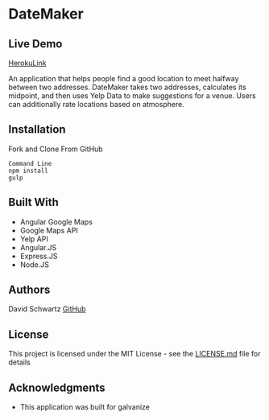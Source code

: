 # DateMaker

## Live Demo
[HerokuLink](http://datemaker.herokuapp.com)


An application that helps people find a good location to meet halfway between two addresses. DateMaker takes two addresses, calculates its midpoint, and then uses Yelp Data to make suggestions for a venue. Users can additionally rate locations based on atmosphere.


## Installation

Fork and Clone From GitHub
```
Command Line
npm install 
gulp
```

## Built With

* Angular Google Maps
* Google Maps API
* Yelp API
* Angular.JS
* Express.JS
* Node.JS



## Authors

David Schwartz [GitHub](https://github.com/dbschwartz)


## License

This project is licensed under the MIT License - see the [LICENSE.md](LICENSE.md) file for details

## Acknowledgments

* This application was built for galvanize
